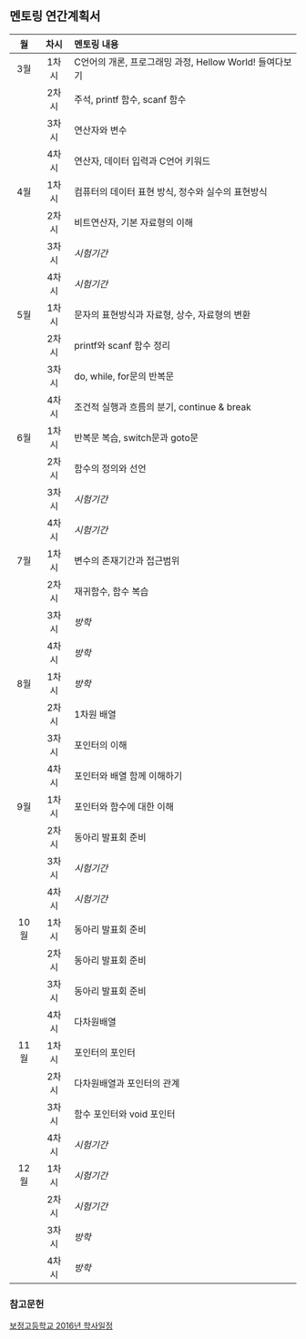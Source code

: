 ## 멘토링 연간계획서

| 월 | 차시 | 멘토링 내용 |
|:--:|:---:| :---------- |
| 3월 | 1차시 | C언어의 개론, 프로그래밍 과정, Hellow World! 들여다보기 |
|| 2차시 | 주석, printf 함수, scanf 함수 |
|| 3차시 | 연산자와 변수 |
|| 4차시 |	연산자, 데이터 입력과 C언어 키워드 |
| 4월 | 1차시 | 컴퓨터의 데이터 표현 방식, 정수와 실수의 표현방식 |
|| 2차시 | 비트연산자, 기본 자료형의 이해 |
|| 3차시 | *시험기간* |
|| 4차시 | *시험기간* |
| 5월 | 1차시 | 문자의 표현방식과 자료형, 상수, 자료형의 변환 |
|| 2차시 | printf와 scanf 함수 정리 |
|| 3차시 | do, while, for문의 반복문 |
|| 4차시 | 조건적 실행과 흐름의 분기, continue & break |
| 6월 | 1차시 | 반복문 복습, switch문과 goto문 |
|| 2차시 | 함수의 정의와 선언 |
|| 3차시 | *시험기간* |
|| 4차시 | *시험기간* |
| 7월 | 1차시 | 변수의 존재기간과 접근범위 |
|| 2차시 | 재귀함수, 함수 복습 |
|| 3차시 | *방학* |
|| 4차시 | *방학* |
| 8월 | 1차시 | *방학* |
|| 2차시 | 1차원 배열 |
|| 3차시 | 포인터의 이해 |
|| 4차시 | 포인터와 배열 함께 이해하기 |
| 9월 | 1차시 | 포인터와 함수에 대한 이해 |
|| 2차시 | 동아리 발표회 준비 |
|| 3차시 | *시험기간* |
|| 4차시 | *시험기간* |
| 10월 | 1차시 | 동아리 발표회 준비 |
|| 2차시 | 동아리 발표회 준비 |
|| 3차시 | 동아리 발표회 준비 |
|| 4차시 | 다차원배열 |
| 11월 | 1차시 | 포인터의 포인터 |
|| 2차시 | 다차원배열과 포인터의 관계 |
|| 3차시 | 함수 포인터와 void 포인터 |
|| 4차시 | *시험기간* |
| 12월 | 1차시 | *시험기간* |
|| 2차시 | *시험기간* |
|| 3차시 | *방학* |
|| 4차시 | *방학* |

### 참고문헌
[보정고등학교 2016년 학사일정](/History/2016/Plans/보정고등학교_2016년_학사일정.pdf)


